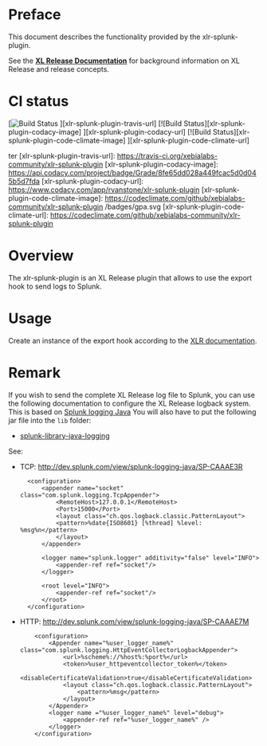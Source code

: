 # Preface #

This document describes the functionality provided by the xlr-splunk-plugin.

See the **[XL Release Documentation](https://docs.xebialabs.com/xl-release/index.html)** for background information on XL Release and release concepts.

# CI status #

[![Build Status][xlr-splunk-plugin-travis-image] ][xlr-splunk-plugin-travis-url]
[![Build Status][xlr-splunk-plugin-codacy-image] ][xlr-splunk-plugin-codacy-url]
[![Build Status][xlr-splunk-plugin-code-climate-image] ][xlr-splunk-plugin-code-climate-url]


[xlr-splunk-plugin-travis-image]: https://travis-ci.org/xebialabs-community/xlr-splunk-plugin.svg?branch=mas
ter
[xlr-splunk-plugin-travis-url]: https://travis-ci.org/xebialabs-community/xlr-splunk-plugin
[xlr-splunk-plugin-codacy-image]: https://api.codacy.com/project/badge/Grade/8fe65dd028a449fcac5d0d045b5d7fda
[xlr-splunk-plugin-codacy-url]: https://www.codacy.com/app/rvanstone/xlr-splunk-plugin
[xlr-splunk-plugin-code-climate-image]: https://codeclimate.com/github/xebialabs-community/xlr-splunk-plugin
/badges/gpa.svg
[xlr-splunk-plugin-code-climate-url]: https://codeclimate.com/github/xebialabs-community/xlr-splunk-plugin


# Overview #

The xlr-splunk-plugin is an XL Release plugin that allows to use the export hook to send logs to Splunk.

# Usage #
Create an instance of the export hook according to the [XLR documentation](https://docs.xebialabs.com/xl-release/how-to/create-an-export-hook.html).

# Remark #

If you wish to send the complete XL Release log file to Splunk, you can use the following documentation to configure the XL Release logback system.
This is based on [Splunk logging Java](http://dev.splunk.com/view/splunk-logging-java/SP-CAAAE2K)
You will also have to put the following jar file into the `lib` folder:
+ [splunk-library-java-logging](http://dev.splunk.com/goto/loggingjavajar)

See: 
+ TCP: http://dev.splunk.com/view/splunk-logging-java/SP-CAAAE3R
  ```
    <configuration>
        <appender name="socket" class="com.splunk.logging.TcpAppender">
            <RemoteHost>127.0.0.1</RemoteHost>
            <Port>15000</Port>
            <layout class="ch.qos.logback.classic.PatternLayout">
            <pattern>%date{ISO8601} [%thread] %level: %msg%n</pattern>
            </layout>
        </appender>
    
        <logger name="splunk.logger" additivity="false" level="INFO">
            <appender-ref ref="socket"/>
        </logger>
    
        <root level="INFO">
            <appender-ref ref="socket"/>
        </root>
    </configuration>
  ```
+ HTTP: http://dev.splunk.com/view/splunk-logging-java/SP-CAAAE7M
  ```
      <configuration>
          <Appender name="%user_logger_name%" class="com.splunk.logging.HttpEventCollectorLogbackAppender">
              <url>%scheme%://%host%:%port%</url>
              <token>%user_httpeventcollector_token%</token>
              <disableCertificateValidation>true</disableCertificateValidation>
              <layout class="ch.qos.logback.classic.PatternLayout">
                  <pattern>%msg</pattern>
              </layout>
          </Appender>
          <logger name ="%user_logger_name%" level="debug">
              <appender-ref ref="%user_logger_name%" />
          </logger>
      </configuration>
  ```
